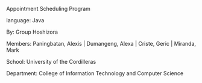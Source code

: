 Appointment Scheduling Program

language: Java

By: Group Hoshizora

Members:
    Paningbatan, Alexis |
    Dumangeng, Alexa |
    Criste, Geric |
    Miranda, Mark

School: University of the Cordilleras

Department: College of Information Technology and Computer Science